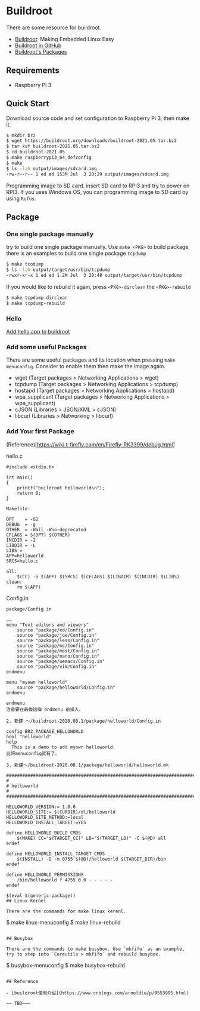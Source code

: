 # Buildroot

There are some resource for buildroot.

- [Buildroot](https://buildroot.org/): Making Embedded Linux Easy
- [Buildroot in GitHub](https://github.com/buildroot/buildroot)
- [Buildroot's Packages](https://github.com/buildroot/buildroot/tree/master/package)

## Requirements

- Raspberry Pi 3

## Quick Start

Download source code and set configuration to Raspberry Pi 3, then make it.

```bash
$ mkdir br2
$ wget https://buildroot.org/downloads/buildroot-2021.05.tar.bz2
$ tar xvf buildroot-2021.05.tar.bz2
$ cd buildroot-2021.05
$ make raspberrypi3_64_defconfig
$ make
$ ls -lah output/images/sdcard.img
-rw-r--r-- 1 ed ed 153M Jul  3 20:29 output/images/sdcard.img

```

Programming image to SD card. insert SD card to RPI3 and try to power on RPI3. If you uses Windows OS, you can programming image to SD card by using `Rufus`.

## Package

### One single package manually

try to build one single package manually. Use `make <PKG>` to build package, there is an examples to build one single package `tcpdump` 

```bash
$ make tcodump
$ ls -lah output/target/usr/bin/tcpdump
-rwxr-xr-x 1 ed ed 1.2M Jul  3 20:48 output/target/usr/bin/tcpdump
```

If you would like to rebuild it again, press `<PKG>-dirclean` the `<PKG>-rebuild`

```bash
$ make tcpdump-dirclean
$ make tcpdump-rebuild
```

### Hello


[Add hello app to buildroot](https://hackmd.io/@c_0KKCwzQE2rsd39mpvNQQ/rklPsoKaI)


### Add some useful Packages

There are some useful packages and its location when pressing `make menuconfig`. Consider to enable them then make the image again.

- wget (Target packages > Networking Applications > wget)
- tcpdump (Target packages > Networking Applications > tcpdump)
- hostapd (Target packages > Networking Applications > hostapd)
- wpa_supplicant (Target packages > Networking Applications > wpa_supplicant)
- cJSON (Libraries > JSON/XML >  cJSON)
- libcurl (Libraries > Networking > libcurl)


### Add Your first Package

(Reference)[https://wiki.t-firefly.com/en/Firefly-RK3399/debug.html]

hello.c

```console
#include <stdio.h>

int main()
{
    printf("buildroot helloworld\n");
    return 0;
}
```

```console
Makefile:

OPT    = -O2
DEBUG  = -g
OTHER  = -Wall -Wno-deprecated
CFLAGS = $(OPT) $(OTHER)
INCDIR = -I
LIBDIR = -L
LIBS =
APP=helloworld
SRCS=hello.c

all:
    $(CC) -o $(APP) $(SRCS) $(CFLAGS) $(LIBDIR) $(INCDIR) $(LIBS)
clean:
    rm $(APP)
```

Config.in

```console
package/Config.in

……
menu "Text editors and viewers"
    source "package/ed/Config.in"
    source "package/joe/Config.in"
    source "package/less/Config.in"
    source "package/mc/Config.in"
    source "package/most/Config.in"
    source "package/nano/Config.in"
    source "package/uemacs/Config.in"
    source "package/vim/Config.in"
endmenu

menu "myown helloworld"
    source "package/helloworld/Config.in"
endmenu

endmenu
注意要在最後這個 endmenu 前插入。

2. 新建 ～/buildroot-2020.08.1/package/helloworld/Config.in

config BR2_PACKAGE_HELLOWORLD
bool "helloworld"
help
  This is a demo to add myown helloworld.
此時menuconfig就有了。

3. 新建～/buildroot-2020.08.1/package/helloworld/helloworld.mk

################################################################################
#
# helloworld
#
################################################################################

HELLOWORLD_VERSION:= 1.0.0
HELLOWORLD_SITE:= $(CURDIR)/dl/helloworld
HELLOWORLD_SITE_METHOD:=local
HELLOWORLD_INSTALL_TARGET:=YES

define HELLOWORLD_BUILD_CMDS
    $(MAKE) CC="$(TARGET_CC)" LD="$(TARGET_LD)" -C $(@D) all
endef

define HELLOWORLD_INSTALL_TARGET_CMDS
    $(INSTALL) -D -m 0755 $(@D)/helloworld $(TARGET_DIR)/bin
endef

define HELLOWORLD_PERMISSIONS
    /bin/helloworld f 4755 0 0 - - - - -
endef

$(eval $(generic-package))
## Linux Kernel

There are the commands for make linux kerenl. 

```
$ make linux-menuconfig
$ make linux-rebuild
```

## Busybox

There are the commands to make busybox. Use `mkfifo` as an example, try to step into `Coreutils > mkfifo` and rebuild busybox.
```
$ busybox-menuconfig 
$ make busybox-rebuild
```

## Reference

- [buildroot使用介绍](https://www.cnblogs.com/arnoldlu/p/9553995.html)

~~ TBD~~~